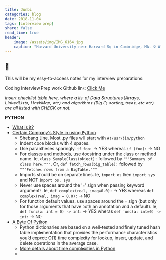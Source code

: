 ```yaml
---
title: Junbi
categories: blog
date: 2018-11-04
tags: [interview prep]
share: false
read_time: true
header:
    image: /assets/img/IMG_6164.jpg
    caption: "Harvard University near Harvard Sq in Cambridge, MA. © Alex Shoop"
---
```

## :snake:

This will be my easy-to-access notes for my interview preparations:

Coding Interview Prep work Github link: [Click Me](https://github.com/akshoop/CodeInterviewPrepRelated)

*insert checklist table here, where a list of Data Structures (Arrays, LinkedLists, HashMap, etc) and algorithms (Big O, sorting, trees, etc etc) are all listed with CHECK or not.*

**PYTHON**
- [What is it?](https://www.python.org/doc/essays/blurb/)
- [Certain Company's Style in using Python](https://github.com/google/styleguide/blob/gh-pages/pyguide.md)
    - Shebang Line. Most .py files will start with `#!/usr/bin/python`
    - Indent code blocks with 4 spaces.
    - Use parantheses sparingly. `if foo:` -> YES whereas `if (foo):` -> NO
    - For classes and methods, use docstring under the class or method name. Ie, `class SampleClass(object):` followed by `"""Summary of class here."""`. Or, `def fetch_rows(big_table):` followed by `"""Fetches rows from a BigTable."""`
    - Imports should be on separate lines. Ie, `import os` then `import sys` and NOT `import os, sys`
    - Never use spaces around the '=' sign when passing keyword arguments. Ie, `def complex(real, imag=0.0):` -> YES whereas `def complex(real, imag = 0.0):` -> NO
    - For function default values, use spaces around the = sign (but only for those arguments that have both an annotation and a default). Ie, `def func(a: int = 0) -> int:` -> YES wheras `def func(a: int=0) -> int:` -> NO
- [A Byte Of Python](https://python.swaroopch.com/)
    -  Python dictionaries are based on a well-tested and finely tuned hash table implementation that provides the performance characteristics you’d expect: O(1) time complexity for lookup, insert, update, and delete operations in the average case.
    - [More details about time complexities in Python](https://www.ics.uci.edu/~pattis/ICS-33/lectures/complexitypython.txt)
    - 

    